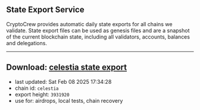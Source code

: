 ## State Export Service
CryptoCrew provides automatic daily state exports for all chains we validate. State export files can be used as genesis files and are a snapshot of the current blockchain state, including all validators, accounts, balances and delegations.

---
**Download: [celestia state export](https://dl-eu2.ccvalidators.com/SERVICE/celestia/celestia_export_3931920.json)**
---

- last updated: Sat Feb 08 2025 17:34:28
- chain id: `celestia`
- export height: `3931920`
- use for: airdrops, local tests, chain recovery
